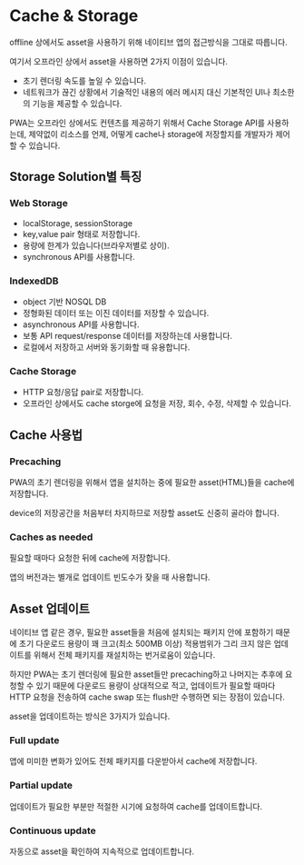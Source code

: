 # Cache & Storage

offline 상에서도 asset을 사용하기 위해 네이티브 앱의 접근방식을 그대로 따릅니다.

여기서 오프라인 상에서 asset을 사용하면 2가지 이점이 있습니다.

- 초기 렌더링 속도를 높일 수 있습니다.
- 네트워크가 끊긴 상황에서 기술적인 내용의 에러 메시지 대신 기본적인 UI나 최소한의 기능을 제공할 수 있습니다.

PWA는 오프라인 상에서도 컨텐츠를 제공하기 위해서 Cache Storage API를 사용하는데, 제약없이 리소스를 언제, 어떻게 cache나 storage에 저장할지를 개발자가 제어할 수 있습니다.

## Storage Solution별 특징

### Web Storage

- localStorage, sessionStorage
- key,value pair 형태로 저장합니다.
- 용량에 한계가 있습니다(브라우저별로 상이).
- synchronous API를 사용합니다.

### IndexedDB

- object 기반 NOSQL DB
- 정형화된 데이터 또는 이진 데이터를 저장할 수 있습니다.
- asynchronous API를 사용합니다.
- 보통 API request/response 데이터를 저장하는데 사용합니다.
- 로컬에서 저장하고 서버와 동기화할 때 유용합니다.

### Cache Storage

- HTTP 요청/응답 pair로 저장합니다.
- 오프라인 상에서도 cache storge에 요청을 저장, 회수, 수정, 삭제할 수 있습니다.

## Cache 사용법

### Precaching

PWA의 초기 렌더링을 위해서 앱을 설치하는 중에 필요한 asset(HTML)들을 cache에 저장합니다.

device의 저장공간을 처음부터 차지하므로 저장할 asset도 신중히 골라야 합니다.

### Caches as needed

필요할 때마다 요청한 뒤에 cache에 저장합니다.

앱의 버전과는 별개로 업데이트 빈도수가 잦을 때 사용합니다.

## Asset 업데이트

네이티브 앱 같은 경우, 필요한 asset들을 처음에 설치되는 패키지 안에 포함하기 때문에 초기 다운로드 용량이 꽤 크고(최소 500MB 이상) 적용범위가 그리 크지 않은 업데이트를 위해서 전체 패키지를 재설치하는 번거로움이 있습니다.

하지만 PWA는 초기 렌더링에 필요한 asset들만 precaching하고 나머지는 추후에 요청할 수 있기 때문에 다운로드 용량이 상대적으로 적고, 업데이트가 필요할 때마다 HTTP 요청을 전송하여 cache swap 또는 flush만 수행하면 되는 장점이 있습니다.

asset을 업데이트하는 방식은 3가지가 있습니다.

### Full update

앱에 미미한 변화가 있어도 전체 패키지를 다운받아서 cache에 저장합니다.

### Partial update

업데이트가 필요한 부분만 적절한 시기에 요청하여 cache를 업데이트합니다.

### Continuous update

자동으로 asset을 확인하여 지속적으로 업데이트합니다.
